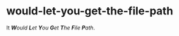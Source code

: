 # would-let-you-get-the-file-path
It ***W**ould **L**et **Y**ou **G**et **T**he **F**ile **P**ath*.
